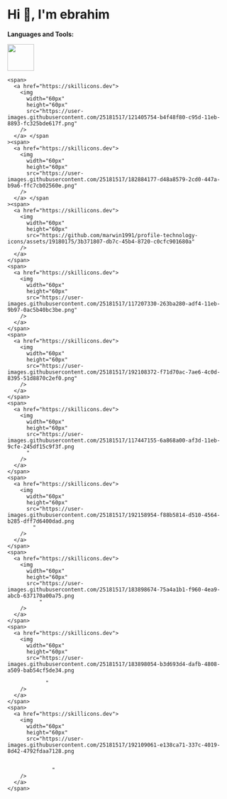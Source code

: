 # Hi 👋, I'm ebrahim



**Languages and Tools:**




<span>
      <a href="https://skillicons.dev">
        <img
          width="60px"
          height="60px"
          src="https://user-images.githubusercontent.com/25181517/121405384-444d7300-c95d-11eb-959f-913020d3bf90.png"
        />
      </a>
    </span>

    <span>
      <a href="https://skillicons.dev">
        <img
          width="60px"
          height="60px"
          src="https://user-images.githubusercontent.com/25181517/121405754-b4f48f80-c95d-11eb-8893-fc325bde617f.png"
        />
      </a> </span
    ><span>
      <a href="https://skillicons.dev">
        <img
          width="60px"
          height="60px"
          src="https://user-images.githubusercontent.com/25181517/182884177-d48a8579-2cd0-447a-b9a6-ffc7cb02560e.png"
        />
      </a> </span
    ><span>
      <a href="https://skillicons.dev">
        <img
          width="60px"
          height="60px"
          src="https://github.com/marwin1991/profile-technology-icons/assets/19180175/3b371807-db7c-45b4-8720-c0cfc901680a"
        />
      </a>
    </span>
    <span>
      <a href="https://skillicons.dev">
        <img
          width="60px"
          height="60px"
          src="https://user-images.githubusercontent.com/25181517/117207330-263ba280-adf4-11eb-9b97-0ac5b40bc3be.png"
        />
      </a>
    </span>
    <span>
      <a href="https://skillicons.dev">
        <img
          width="60px"
          height="60px"
          src="https://user-images.githubusercontent.com/25181517/192108372-f71d70ac-7ae6-4c0d-8395-51d8870c2ef0.png"
        />
      </a>
    </span>
    <span>
      <a href="https://skillicons.dev">
        <img
          width="60px"
          height="60px"
          src="https://user-images.githubusercontent.com/25181517/117447155-6a868a00-af3d-11eb-9cfe-245df15c9f3f.png
          "
        />
      </a>
    </span>
    <span>
      <a href="https://skillicons.dev">
        <img
          width="60px"
          height="60px"
          src="https://user-images.githubusercontent.com/25181517/192158954-f88b5814-d510-4564-b285-dff7d6400dad.png
            "
        />
      </a>
    </span>
    <span>
      <a href="https://skillicons.dev">
        <img
          width="60px"
          height="60px"
          src="https://user-images.githubusercontent.com/25181517/183898674-75a4a1b1-f960-4ea9-abcb-637170a00a75.png
              "
        />
      </a>
    </span>
    <span>
      <a href="https://skillicons.dev">
        <img
          width="60px"
          height="60px"
          src="https://user-images.githubusercontent.com/25181517/183898054-b3d693d4-dafb-4808-a509-bab54cf5de34.png

                "
        />
      </a>
    </span>
    <span>
      <a href="https://skillicons.dev">
        <img
          width="60px"
          height="60px"
          src="https://user-images.githubusercontent.com/25181517/192109061-e138ca71-337c-4019-8d42-4792fdaa7128.png

  
                  "
        />
      </a>
    </span>




